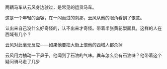 

两辆马车从云风身边驶过，是常见的运货马车。

这是一个年轻的面容，在一闪而过的刹那，云风从他的眼角看到了恨意。

认出来自己没什么好奇怪的，认不出来才奇怪。带着半张黄花梨面具，这样的人在西域有几个？

云风对此毫无反应——如果他要把大街上恨他的西域人都杀掉

云风用力抽动一下鼻子，他闻到了石油的气味。粪车怎么会有石油味？他带着这个疑问骑马走了几步

